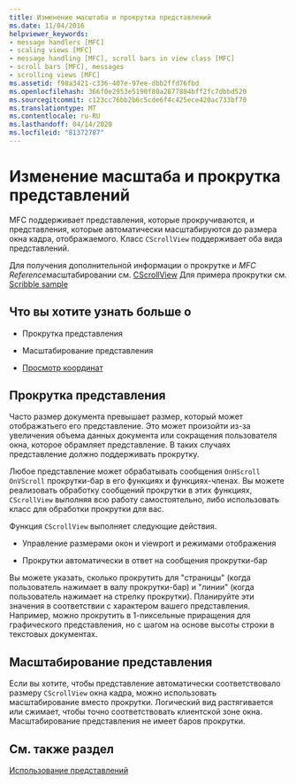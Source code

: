```yaml
---
title: Изменение масштаба и прокрутка представлений
ms.date: 11/04/2016
helpviewer_keywords:
- message handlers [MFC]
- scaling views [MFC]
- message handling [MFC], scroll bars in view class [MFC]
- scroll bars [MFC], messages
- scrolling views [MFC]
ms.assetid: f98a3421-c336-407e-97ee-dbb2ffd76fbd
ms.openlocfilehash: 366f0e2953e5190f80a2877804bff2fc7dbbd520
ms.sourcegitcommit: c123cc76bb2b6c5cde6f4c425ece420ac733bf70
ms.translationtype: MT
ms.contentlocale: ru-RU
ms.lasthandoff: 04/14/2020
ms.locfileid: "81372787"
---
```

# <a name="scrolling-and-scaling-views"></a>Изменение масштаба и прокрутка представлений

MFC поддерживает представления, которые прокручиваются, и представления, которые автоматически масштабируются до размера окна кадра, отображаемого. Класс `CScrollView` поддерживает оба вида представлений.

Для получения дополнительной информации о прокрутке и *MFC Reference*масштабировании см. [CScrollView](../mfc/reference/cscrollview-class.md) Для примера прокрутки см. [Scribble sample](../overview/visual-cpp-samples.md)

## <a name="what-do-you-want-to-know-more-about"></a>Что вы хотите узнать больше о

- Прокрутка представления

- Масштабирование представления

- [Просмотр координат](/windows/win32/gdi/window-coordinate-system)

## <a name="scrolling-a-view"></a><a name="_core_scrolling_a_view"></a>Прокрутка представления

Часто размер документа превышает размер, который может отображатьего его представление. Это может произойти из-за увеличения объема данных документа или сокращения пользователя окна, которое обрамляет представление. В таких случаях представление должно поддерживать прокрутку.

Любое представление может обрабатывать сообщения `OnHScroll` `OnVScroll` прокрутки-бар в его функциях и функциях-членах. Вы можете реализовать обработку сообщений прокрутки в этих функциях, `CScrollView` выполняя всю работу самостоятельно, либо использовать класс для обработки прокрутки для вас.

Функция `CScrollView` выполняет следующие действия.

- Управление размерами окон и viewport и режимами отображения

- Прокрутки автоматически в ответ на сообщения прокрутки-бар

Вы можете указать, сколько прокрутить для "страницы" (когда пользователь нажимает в валу прокрутки-бар) и "линии" (когда пользователь нажимает на стрелку прокрутки). Планируйте эти значения в соответствии с характером вашего представления. Например, можно прокрутить в 1-пиксельные приращения для графического представления, но с шагом на основе высоты строки в текстовых документах.

## <a name="scaling-a-view"></a><a name="_core_scaling_a_view"></a>Масштабирование представления

Если вы хотите, чтобы представление автоматически соответствовало размеру `CScrollView` окна кадра, можно использовать масштабирование вместо прокрутки. Логический вид растягивается или сжимает, чтобы точно соответствовать клиентской зоне окна. Масштабирование представления не имеет баров прокрутки.

## <a name="see-also"></a>См. также раздел

[Использование представлений](../mfc/using-views.md)
